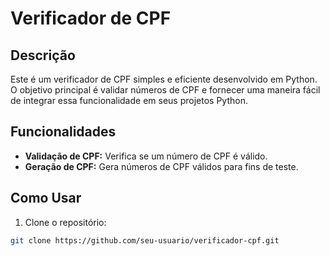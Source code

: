# Verificador de CPF

## Descrição

Este é um verificador de CPF simples e eficiente desenvolvido em Python. O objetivo principal é validar números de CPF e fornecer uma maneira fácil de integrar essa funcionalidade em seus projetos Python.

## Funcionalidades

- **Validação de CPF:** Verifica se um número de CPF é válido.
- **Geração de CPF:** Gera números de CPF válidos para fins de teste.

## Como Usar

1. Clone o repositório:

```bash
git clone https://github.com/seu-usuario/verificador-cpf.git
